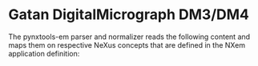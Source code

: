 # Gatan DigitalMicrograph DM3/DM4

The pynxtools-em parser and normalizer reads the following content and maps them on respective NeXus concepts that are defined in the NXem application definition:

<!--| Velox | NeXus/HDF5 |
| --------------- | --------------  |
| Reconstructed positions (x, y, z) | :heavy_check_mark: |
| Mass-to-charge-state-ratio values (m/q) | :heavy_check_mark: |-->

